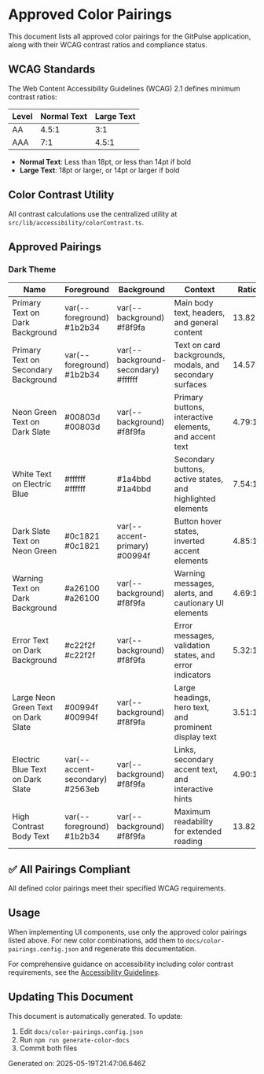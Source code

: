 # Approved Color Pairings

This document lists all approved color pairings for the GitPulse application, along with their WCAG contrast ratios and compliance status.

## WCAG Standards

The Web Content Accessibility Guidelines (WCAG) 2.1 defines minimum contrast ratios:

| Level | Normal Text | Large Text |
|-------|------------|------------|
| AA    | 4.5:1      | 3:1        |
| AAA   | 7:1        | 4.5:1      |

- **Normal Text**: Less than 18pt, or less than 14pt if bold
- **Large Text**: 18pt or larger, or 14pt or larger if bold

## Color Contrast Utility

All contrast calculations use the centralized utility at `src/lib/accessibility/colorContrast.ts`.

## Approved Pairings

### Dark Theme

| Name | Foreground | Background | Context | Ratio | Required | Status |
|------|------------|------------|---------|-------|----------|--------|
| Primary Text on Dark Background | var(--foreground)<br/>#1b2b34 | var(--background)<br/>#f8f9fa | Main body text, headers, and general content | 13.82:1 | AA (normal) | ✅ Pass |
| Primary Text on Secondary Background | var(--foreground)<br/>#1b2b34 | var(--background-secondary)<br/>#ffffff | Text on card backgrounds, modals, and secondary surfaces | 14.57:1 | AA (normal) | ✅ Pass |
| Neon Green Text on Dark Slate | #00803d<br/>#00803d | var(--background)<br/>#f8f9fa | Primary buttons, interactive elements, and accent text | 4.79:1 | AA (normal) | ✅ Pass |
| White Text on Electric Blue | #ffffff<br/>#ffffff | #1a4bbd<br/>#1a4bbd | Secondary buttons, active states, and highlighted elements | 7.54:1 | AA (normal) | ✅ Pass |
| Dark Slate Text on Neon Green | #0c1821<br/>#0c1821 | var(--accent-primary)<br/>#00994f | Button hover states, inverted accent elements | 4.85:1 | AA (normal) | ✅ Pass |
| Warning Text on Dark Background | #a26100<br/>#a26100 | var(--background)<br/>#f8f9fa | Warning messages, alerts, and cautionary UI elements | 4.69:1 | AA (normal) | ✅ Pass |
| Error Text on Dark Background | #c22f2f<br/>#c22f2f | var(--background)<br/>#f8f9fa | Error messages, validation states, and error indicators | 5.32:1 | AA (normal) | ✅ Pass |
| Large Neon Green Text on Dark Slate | #00994f<br/>#00994f | var(--background)<br/>#f8f9fa | Large headings, hero text, and prominent display text | 3.51:1 | AA (large) | ✅ Pass |
| Electric Blue Text on Dark Slate | var(--accent-secondary)<br/>#2563eb | var(--background)<br/>#f8f9fa | Links, secondary accent text, and interactive hints | 4.90:1 | AA (normal) | ✅ Pass |
| High Contrast Body Text | var(--foreground)<br/>#1b2b34 | var(--background)<br/>#f8f9fa | Maximum readability for extended reading | 13.82:1 | AAA (normal) | ✅ Pass |

## ✅ All Pairings Compliant

All defined color pairings meet their specified WCAG requirements.

## Usage

When implementing UI components, use only the approved color pairings listed above. For new color combinations, add them to `docs/color-pairings.config.json` and regenerate this documentation.

For comprehensive guidance on accessibility including color contrast requirements, see the [Accessibility Guidelines](./ACCESSIBILITY_GUIDELINES.md).

## Updating This Document

This document is automatically generated. To update:

1. Edit `docs/color-pairings.config.json`
2. Run `npm run generate-color-docs`
3. Commit both files

Generated on: 2025-05-19T21:47:06.646Z
